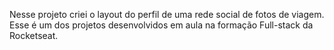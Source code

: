 Nesse projeto criei o layout do perfil de uma rede social de fotos de viagem. 
Esse é um dos projetos desenvolvidos em aula na formação Full-stack da Rocketseat.
